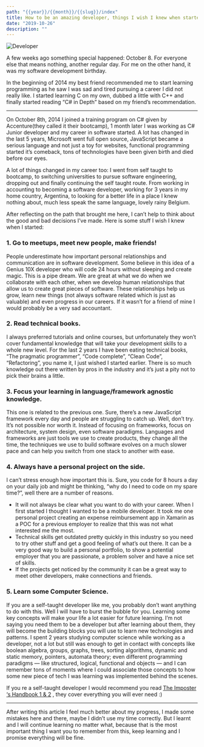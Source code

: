 ```yaml
---
path: "{{year}}/{{month}}/{{slug}}/index"
title: How to be an amazing developer, things I wish I knew when started.
date: "2019-10-26"
description: ""
---
```


![Developer](https://res.cloudinary.com/practicaldev/image/fetch/s--xG1gcsyJ--/c_imagga_scale,f_auto,fl_progressive,h_420,q_auto,w_1000/https://thepracticaldev.s3.amazonaws.com/i/h68x0up43hmknl5tjcww.jpg)

A few weeks ago something special happened: October 8. For everyone else that means nothing, another regular day. For me on the other hand, it was my software development birthday.

In the beginning of 2014 my best friend recommended me to start learning programming as he saw I was sad and tired pursuing a career I did not really like. I started learning C on my own, dubbed a little with C++ and finally started reading “C# in Depth” based on my friend’s recommendation.

---

On October 8th, 2014 I joined a training program on C# given by Accenture(they called it their bootcamp), 1 month later I was working as C# Junior developer and my career in software started.
A lot has changed in the last 5 years, Microsoft went full open source, JavaScript became a serious language and not just a toy for websites, functional programming started it’s comeback, tons of technologies have been given birth and died before our eyes.

A lot of things changed in my career too: I went from self taught to bootcamp, to switching universities to pursue software engineering, dropping out and finally continuing the self taught route. From working in accounting to becoming a software developer, working for 3 years in my home country, Argentina, to looking for a better life in a place I knew nothing about, much less speak the same language, lovely rainy Belgium.

After reflecting on the path that brought me here, I can’t help to think about the good and bad decisions I’ve made. Here is some stuff I wish I knew when I started:

### 1. Go to meetups, meet new people, make friends!

People underestimate how important personal relationships and communication are in software development. Some believe in this idea of a Genius 10X developer who will code 24 hours without sleeping and create magic. This is a pipe dream. We are great at what we do when we collaborate with each other, when we develop human relationships that allow us to create great pieces of software. These relationships help us grow, learn new things (not always software related which is just as valuable) and even progress in our careers. If it wasn’t for a friend of mine I would probably be a very sad accountant.

### 2. Read technical books.

I always preferred tutorials and online courses, but unfortunately they won’t cover fundamental knowledge that will take your development skills to a whole new level. For the last 2 years I have been eating technical books, “The pragmatic programmer”, “Code complete”, “Clean Code”, “Refactoring”, you name it, I just wished I started earlier. There is so much knowledge out there written by pros in the industry and it’s just a pity not to pick their brains a little.

### 3. Focus your learning in language/framework agnostic knowledge.

This one is related to the previous one. Sure, there’s a new JavaScript framework every day and people are struggling to catch up. Well, don’t try. It’s not possible nor worth it. Instead of focusing on frameworks, focus on architecture, system design, even software paradigms. Languages and frameworks are just tools we use to create products, they change all the time, the techniques we use to build software evolves on a much slower pace and can help you switch from one stack to another with ease.

### 4. Always have a personal project on the side.

I can’t stress enough how important this is. Sure, you code for 8 hours a day on your daily job and might be thinking, “why do I need to code on my spare time?”, well there are a number of reasons.

- It will not always be clear what you want to do with your career. When I first started I thought I wanted to be a mobile developer. It took me one personal project creating an expense reimbursement app in Xamarin as a POC for a previous employer to realize that this was not what interested me the most.
- Technical skills get outdated pretty quickly in this industry so you need to try other stuff and get a good feeling of what’s out there.
  It can be a very good way to build a personal portfolio, to show a potential employer that you are passionate, a problem solver and have a nice set of skills.
- If the projects get noticed by the community it can be a great way to meet other developers, make connections and friends.

### 5. Learn some Computer Science.

If you are a self-taught developer like me, you probably don’t want anything to do with this. Well I will have to burst the bubble for you. Learning some key concepts will make your life a lot easier for future learning. I’m not saying you need them to be a developer but after learning about them, they will become the building blocks you will use to learn new technologies and patterns.
I spent 2 years studying computer science while working as a developer, not a lot but still was enough to get in contact with concepts like boolean algebra, groups, graphs, trees, sorting algorithms, dynamic and static memory, pointers, automata theory; even different programming paradigms — like structured, logical, functional and objects — and I can remember tons of moments where I could associate those concepts to how some new piece of tech I was learning was implemented behind the scenes.

If you re a self-taught developer I would recommend you read [The Imposter ‘s Handbook 1 & 2](https://bigmachine.io/products/imposter2-combo/) , they cover everything you will ever need :)

---

After writing this article I feel much better about my progress, I made some mistakes here and there, maybe I didn’t use my time correctly. But I learnt and I will continue learning no matter what, because that is the most important thing I want you to remember from this, keep learning and I promise everything will be fine.
